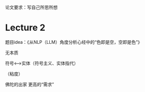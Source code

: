 论文要求：写自己所思所想

# Lecture 2
题目idea：《从NLP（LLM）角度分析心经中的“色即是空，空即是色”》

无本质

符号<—>实体（符号主义、实体指代）

（粘度）

佛陀的出家 更高的“需求”